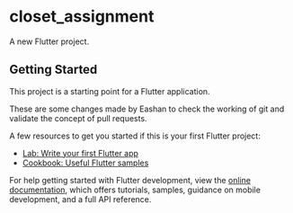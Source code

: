 # closet_assignment

A new Flutter project.

## Getting Started

This project is a starting point for a Flutter application.

These are some changes made by Eashan to check the working of git and validate the concept of pull requests.

A few resources to get you started if this is your first Flutter project:

- [Lab: Write your first Flutter app](https://docs.flutter.dev/get-started/codelab)
- [Cookbook: Useful Flutter samples](https://docs.flutter.dev/cookbook)

For help getting started with Flutter development, view the
[online documentation](https://docs.flutter.dev/), which offers tutorials,
samples, guidance on mobile development, and a full API reference.
